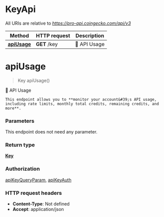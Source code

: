 # KeyApi

All URIs are relative to *https://pro-api.coingecko.com/api/v3*

| Method | HTTP request | Description |
|------------- | ------------- | -------------|
| [**apiUsage**](KeyApi.md#apiUsage) | **GET** /key | 💼 API Usage |


<a name="apiUsage"></a>
# **apiUsage**
> Key apiUsage()

💼 API Usage

    This endpoint allows you to **monitor your account&#39;s API usage, including rate limits, monthly total credits, remaining credits, and more**.

### Parameters
This endpoint does not need any parameter.

### Return type

[**Key**](../Models/Key.md)

### Authorization

[apiKeyQueryParam](../README.md#apiKeyQueryParam), [apiKeyAuth](../README.md#apiKeyAuth)

### HTTP request headers

- **Content-Type**: Not defined
- **Accept**: application/json

